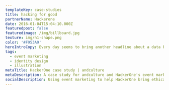 ```yaml
---
templateKey: case-studies
title: hacking for good
partnerName: Hackerone
date: 2016-01-04T15:04:10.000Z
featuredpost: false
featuredimage: /img/billboard.jpg
texture: img/h1-shape.png
color: '#F953A9'
heroIntroCopy: Every day seems to bring another headline about a data breach, malware or other security issue affecting companies who build software, people who use software and pretty much anyone on the internet. HackerOne’s clients stay a step ahead of cybercriminals by hiring and paying ethical hackers to find security vulnerabilities before the bad guys do. Three cheers for the good guys!
tags:
  - event marketing
  - identity design
  - illustration
metaTitle: HackerOne case study | andculture
metaDescription: A case study for andculture and HackerOne's event marketing
socialDescription: Using event marketing to help HackerOne bring ethical hackers together for better security outcomes.
---
```

